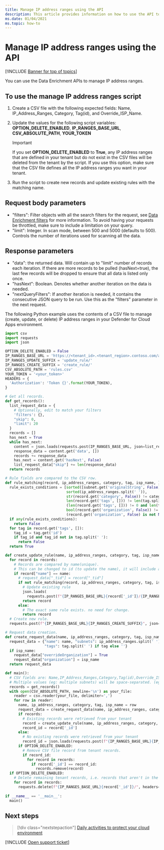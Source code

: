 ```yaml
---
title: Manage IP address ranges using the API
description: This article provides information on how to use the API to manage IP address ranges in Defender for Cloud Apps.
ms.date: 01/04/2021
ms.topic: how-to
---
```

# Manage IP address ranges using the API

[!INCLUDE [Banner for top of topics](includes/banner.md)]

You can use the Data Enrichment APIs to manage IP address ranges.

## To use the manage IP address ranges script

1. Create a CSV file with the following expected fields: Name, IP_Address_Ranges, Category, Tag(id), and Override_ISP_Name.

1. Update the values for the following script variables: **OPTION_DELETE_ENABLED**, **IP_RANGES_BASE_URL**, **CSV_ABSOLUTE_PATH**, **YOUR_TOKEN**

    > [!IMPORTANT]
    > If you set **OPTION_DELETE_ENABLED** to **True**, any IP address ranges that are defined in your tenant but do not exist in the CSV files will be deleted from the tenant by the script. If you use this option, make sure that the CSV file defines all the IP address ranges you want in your tenant.

1. Run the script to create new records and update existing rules with the matching name.

## Request body parameters

- "filters": Filter objects with all the search filters for the request, see [Data Enrichment filters](api-data-enrichment.md#filters) for more information. To avoid having your requests be throttled, make sure to include a limitation on your query.
- "limit": Integer. In scan mode, between 500 and 5000 (defaults to 500). Controls the number of iterations used for scanning all the data.

## Response parameters

- "data": the returned data. Will contain up to "limit" number of records each iteration. If there are more records to be pulled (hasNext=true), the last few records will be dropped to ensure that all data is listed only once.
- "hasNext": Boolean. Denotes whether another iteration on the data is needed.
- "nextQueryFilters": If another iteration is needed, it contains the consecutive JSON query to be run. Use this as the "filters" parameter in the next request.

The following Python example uses the contents of a CSV file to manage (create, update, or delete) IP address ranges in your Defender for Cloud Apps environment.

```python
import csv
import requests
import json

OPTION_DELETE_ENABLED = False
IP_RANGES_BASE_URL = 'https://<tenant_id>.<tenant_region>.contoso.com/api/v1/subnet/'
IP_RANGES_UPDATE_SUFFIX = 'update_rule/'
IP_RANGES_CREATE_SUFFIX = 'create_rule/'
CSV_ABSOLUTE_PATH = 'rules.csv'
YOUR_TOKEN = '<your_token>'
HEADERS = {
  'Authorization': 'Token {}'.format(YOUR_TOKEN),
}

# Get all records.
def get_records():
  list_request_data = {
    # Optionally, edit to match your filters
    'filters': {},
    "skip": 0,
    "limit": 20
  }
  records = []
  has_next = True
  while has_next:
    content = json.loads(requests.post(IP_RANGES_BASE_URL, json=list_request_data, headers=HEADERS).content)
    response_data = content.get('data', [])
    records += response_data
    has_next = content.get('hasNext', False)
    list_request_data["skip"] += len(response_data)
  return records

# Rule fields are compared to the CSV row.
def rule_matching(record, ip_address_ranges, category, tag, isp_name, ):
  rule_exists_conditions = [sorted([subnet.get('originalString', False) for subnet in record.get('subnets', [])]) !=
                            sorted(ip_address_ranges.split(' ')),
                            str(record.get('category', False)) != category,
                            len(record.get('tags', [])) != len(tag.split(' ')) and
                            (len(record.get('tags', [])) != 0 and len(tag) == 1),
                            bool(record.get('organization', False)) != bool(isp_name) or
                            (record.get('organization', False) is not None and not isp_name)]
  if any(rule_exists_conditions):
    return False
  for tag in record.get('tags', []):
    tag_id = tag.get('id')
    if tag_id and tag_id not in tag.split(' '):
      return False
  return True

def create_update_rule(name, ip_address_ranges, category, tag, isp_name, records, request_data):
  for record in records:
    # Records are compared by name(unique).
    # This can be changed to id (to update the name), it will include adding id to the CSV and changing row shape.
    if record["name"] == name:
      # request_data["_tid"] = record["_tid"]
      if not rule_matching(record, ip_address_ranges, category, tag, isp_name):
        # Update existing rule
        json.loads(
          requests.post(f"{IP_RANGES_BASE_URL}{record['_id']}/{IP_RANGES_UPDATE_SUFFIX}", json=request_data, headers=HEADERS).content)
        return record
      else:
        # The exact same rule exists. no need for change.
        return record
  # Create new rule.
  requests.post(f"{IP_RANGES_BASE_URL}{IP_RANGES_CREATE_SUFFIX}", json=request_data, headers=HEADERS)

# Request data creation.
def create_request_data(name, ip_address_ranges, category, tag, isp_name):
  request_data = {"name": name, "subnets": ip_address_ranges.split(' '), "category": category,
                  "tags": tag.split(' ') if tag else ''}
  if isp_name:
    request_data["overrideOrganization"] = True
    request_data["organization"] = isp_name
  return request_data

def main():
  # CSV fields are: Name,IP_Address_Ranges,Category,Tag(id),Override_ISP_Name
  # Multiple values (eg: multiple subnets) will be space-separated. (eg: value1 value2)
  records = get_records()
  with open(CSV_ABSOLUTE_PATH, newline='\n') as your_file:
    reader = csv.reader(your_file, delimiter=',')
    for row in reader:
      name, ip_address_ranges, category, tag, isp_name = row
      request_data = create_request_data(name, ip_address_ranges, category, tag, isp_name)
      if records:
        # Existing records were retrieved from your tenant
        record = create_update_rule(name, ip_address_ranges, category, tag, isp_name, records, request_data)
        record_id = record['_id']
      else:
        # No existing records were retrieved from your tenant
        record_id = json.loads(requests.post(f"{IP_RANGES_BASE_URL}{IP_RANGES_CREATE_SUFFIX}", json=request_data, headers=HEADERS).content)
      if OPTION_DELETE_ENABLED:
        # Remove CSV file record from tenant records.
        if record_id:
          for record in records:
            if record['_id'] == record_id:
              records.remove(record)
  if OPTION_DELETE_ENABLED:
    # Delete remaining tenant records, i.e. records that aren't in the CSV file.
    for record in records:
      requests.delete(f"{IP_RANGES_BASE_URL}{record['_id']}/", headers=HEADERS)
  
if __name__ == '__main__':
  main()
```

## Next steps

> [!div class="nextstepaction"]
> [Daily activities to protect your cloud environment](daily-activities-to-protect-your-cloud-environment.md)

[!INCLUDE [Open support ticket](includes/support.md)]
